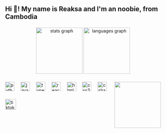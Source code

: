 <h2 align="left">Hi 👋! My name is Reaksa and I'm an noobie, from Cambodia</h2>

###

<div align="center">
  <!-- GitHub Stats -->
  <img src="https://github-readme-stats.vercel.app/api?username=chornsokreaksa&hide_title=false&hide_rank=false&show_icons=true&include_all_commits=true&count_private=true&disable_animations=false&theme=dracula&locale=en&hide_border=false" height="150" alt="stats graph"  />
  
  <!-- Top Languages -->
  <img src="https://github-readme-stats.vercel.app/api/top-langs?username=chornsokreaksa&locale=en&hide_title=false&layout=compact&card_width=320&langs_count=5&theme=dracula&hide_border=false" height="150" alt="languages graph"  />
</div>

###

<!-- Profile Picture GIF -->
<img align="right" height="150" src="https://media.giphy.com/media/v1.Y2lkPTc5MGI3NjExZXBrZGZlMjk0Y3piOHY4cHY4ZHdmeG9jNHplN3lua2VvbjcybWdncSZlcD12MV9naWZzX3NlYXJjaCZjdD1n/MQZOpkiAG6cVFHU6Zg/giphy.gif"  />

###

<!-- Tech Stack Icons -->
<div align="left">
  <img src="https://cdn.jsdelivr.net/gh/devicons/devicon/icons/python/python-original.svg" height="30" alt="python logo"  />
  <img width="12" />
  <img src="https://cdn.jsdelivr.net/gh/devicons/devicon/icons/javascript/javascript-original.svg" height="30" alt="javascript logo"  />
  <img width="12" />
  <img src="https://cdn.jsdelivr.net/gh/devicons/devicon/icons/typescript/typescript-original.svg" height="30" alt="typescript logo"  />
  <img width="12" />
  <img src="https://cdn.jsdelivr.net/gh/devicons/devicon/icons/react/react-original.svg" height="30" alt="react logo"  />
  <img width="12" />
  <img src="https://cdn.jsdelivr.net/gh/devicons/devicon/icons/html5/html5-original.svg" height="30" alt="html5 logo"  />
  <img width="12" />
  <img src="https://cdn.jsdelivr.net/gh/devicons/devicon/icons/css3/css3-original.svg" height="30" alt="css3 logo"  />
  <img width="12" />
  <img src="https://cdn.jsdelivr.net/gh/devicons/devicon/icons/csharp/csharp-original.svg" height="30" alt="csharp logo"  />
</div>

###

<!-- Socials (only TikTok as requested) -->
<div align="left">
  <img src="https://img.shields.io/static/v1?message=TikTok&logo=tiktok&label=&color=000000&logoColor=white&labelColor=&style=for-the-badge" height="35" alt="tiktok logo"  />
</div>

###
